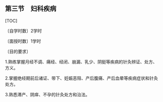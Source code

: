 ## 第三节　妇科疾病

[TOC]

〔自学时数〕2学时

〔面授时数〕1学时

〔目的要求〕

1.熟练掌握月经不调、痛经、经闭、崩漏、乳少、阴挺等疾病的针灸辨证、处方、方义。

2.掌握绝经期前后诸证、带下、妊娠恶阻、产后腹痛、产后血晕等疾病症状和针灸处方。

3.熟悉滞产、阴痒、不孕的针灸处方和治法。
